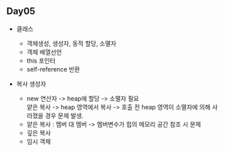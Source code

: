 ## Day05

- 클래스
  - 객체생성, 생성자, 동적 할당, 소멸자
  - 객체 배열선언
  - this 포인터
  - self-reference 반환

- 복사 생성자
  - new 연산자 -> heap에 할당 -> 소멸자 필요  
    얕은 복사 -> heap 영역에서 복사 -> 호출 전 heap 영역이 소멸자에 의해 사라졌을 경우 문제 발생.
  - 얕은 복사 : 멤버 대 멤버 -> 멤버변수가 힙의 메모리 공간 참조 시 문제
  - 깊은 복사
  - 임시 객체
